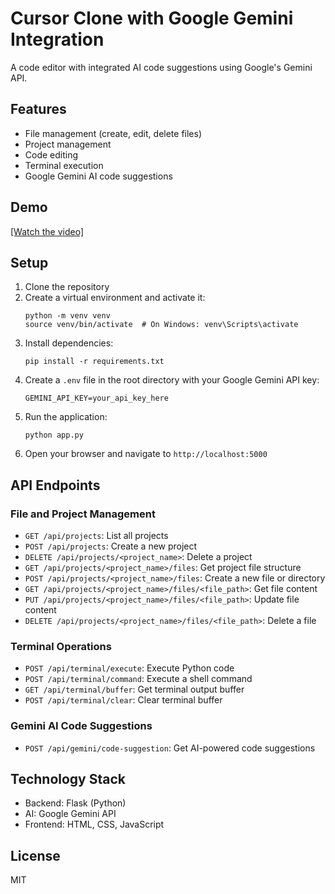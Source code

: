 # Cursor Clone with Google Gemini Integration

A code editor with integrated AI code suggestions using Google's Gemini API.

## Features

- File management (create, edit, delete files)
- Project management
- Code editing
- Terminal execution
- Google Gemini AI code suggestions

## Demo
[[Watch the video]](https://www.youtube.com/watch?v=YQQasGX7YeU)

## Setup

1. Clone the repository
2. Create a virtual environment and activate it:
   ```
   python -m venv venv
   source venv/bin/activate  # On Windows: venv\Scripts\activate
   ```
3. Install dependencies:
   ```
   pip install -r requirements.txt
   ```
4. Create a `.env` file in the root directory with your Google Gemini API key:
   ```
   GEMINI_API_KEY=your_api_key_here
   ```
5. Run the application:
   ```
   python app.py
   ```
6. Open your browser and navigate to `http://localhost:5000`

## API Endpoints

### File and Project Management

- `GET /api/projects`: List all projects
- `POST /api/projects`: Create a new project
- `DELETE /api/projects/<project_name>`: Delete a project
- `GET /api/projects/<project_name>/files`: Get project file structure
- `POST /api/projects/<project_name>/files`: Create a new file or directory
- `GET /api/projects/<project_name>/files/<file_path>`: Get file content
- `PUT /api/projects/<project_name>/files/<file_path>`: Update file content
- `DELETE /api/projects/<project_name>/files/<file_path>`: Delete a file

### Terminal Operations

- `POST /api/terminal/execute`: Execute Python code
- `POST /api/terminal/command`: Execute a shell command
- `GET /api/terminal/buffer`: Get terminal output buffer
- `POST /api/terminal/clear`: Clear terminal buffer

### Gemini AI Code Suggestions

- `POST /api/gemini/code-suggestion`: Get AI-powered code suggestions

## Technology Stack

- Backend: Flask (Python)
- AI: Google Gemini API
- Frontend: HTML, CSS, JavaScript

## License

MIT 
